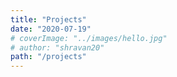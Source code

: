 ```yaml
---
title: "Projects"
date: "2020-07-19"
# coverImage: "../images/hello.jpg"
# author: "shravan20"
path: "/projects"
---
```

<br>
<br>
<br>
<br>
<br>
<br>